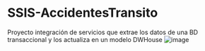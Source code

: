 # SSIS-AccidentesTransito

Proyecto integración de servicios que extrae los datos de una BD transaccional y los actualiza en un modelo DWHouse
![image](https://user-images.githubusercontent.com/82009638/196450651-b5738988-3bb4-4791-94f2-21172d29d79b.png)
